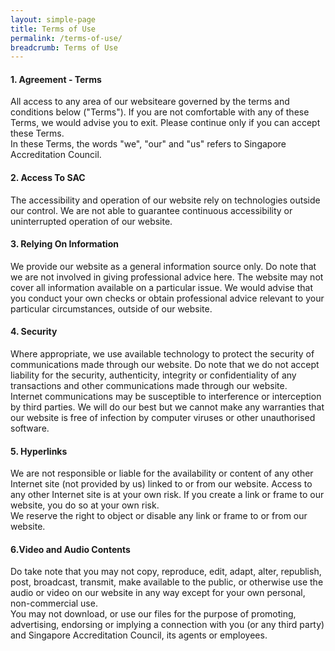 ```yaml
---
layout: simple-page
title: Terms of Use
permalink: /terms-of-use/
breadcrumb: Terms of Use
---
```


#### 1. Agreement - Terms  
All access to any area of our websiteare governed by the terms and conditions below ("Terms"). If you are not comfortable with any of these Terms, we would advise you to exit. Please continue only if you can accept these Terms.  
In these Terms, the words "we", "our" and "us" refers to Singapore Accreditation Council.

#### 2. Access To SAC  
The accessibility and operation of our website rely on technologies outside our control. We are not able to guarantee continuous accessibility or uninterrupted operation of our website.

#### 3. Relying On Information  
We provide our website as a general information source only. Do note that we are not involved in giving professional advice here. The website may not cover all information available on a particular issue. We would advise that you conduct your own checks or obtain professional advice relevant to your particular circumstances, outside of our website.

#### 4. Security  
Where appropriate, we use available technology to protect the security of communications made through our website. Do note that we do not accept liability for the security, authenticity, integrity or confidentiality of any transactions and other communications made through our website.  
Internet communications may be susceptible to interference or interception by third parties. We will do our best but we cannot make any warranties that our website is free of infection by computer viruses or other unauthorised software.

#### 5. Hyperlinks  
We are not responsible or liable for the availability or content of any other Internet site (not provided by us) linked to or from our website. Access to any other Internet site is at your own risk. If you create a link or frame to our website, you do so at your own risk.  
We reserve the right to object or disable any link or frame to or from our website.

#### 6.Video and Audio Contents  
Do take note that you may not copy, reproduce, edit, adapt, alter, republish, post, broadcast, transmit, make available to the public, or otherwise use the audio or video on our website in any way except for your own personal, non-commercial use.  
You may not download, or use our files for the purpose of promoting, advertising, endorsing or implying a connection with you (or any third party) and Singapore Accreditation Council, its agents or employees.
